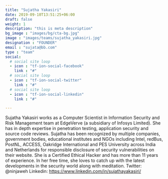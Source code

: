 ```yaml
---
title: "Sujatha Yakasiri"
date: 2019-09-10T13:51:25+06:00
draft: false
weight: 1
description: "this is meta description"
bg_image : "images/bg/cta-bg.jpg"
image : "images/teams/sujatha_yakasiri.jpg"
designation : "FOUNDER"
email : "sujata@bb.com"
type : "team"
social:
  # social site loop
  - icon : "tf-ion-social-facebook"
    link : "#"
  # social site loop
  - icon : "tf-ion-social-twitter"
    link : "#"
  # social site loop
  - icon : "tf-ion-social-linkedin"
    link : "#"

---
```


Sujatha Yakasiri works as a Computer Scientist in Information Security and Risk Management team at EdgeVerve (a subsidiary of Infosys Limited). She has in depth expertise in penetration testing, application security and source code reviews. Sujatha has been recognized by multiple companies, government bodies, educational institutes and NGOs including Intel, redBus, PostNL, ACCESS, Oakridge International and PES University across India and Netherlands for responsible disclosure of security vulnerabilities on their website. She is a Certified Ethical Hacker and has more than 11 years of experience. In her free time, she loves to catch up with the latest developments in the security world along with meditation. Twitter: @ninjaweh Linkedin: https://www.linkedin.com/in/sujathayakasiri/